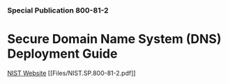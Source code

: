 ### Special Publication 800-81-2

# Secure Domain Name System (DNS) Deployment Guide

[NIST Website](https://csrc.nist.gov/publications/detail/sp/800-81/2/final)
[[Files/NIST.SP.800-81-2.pdf]]